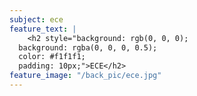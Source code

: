 ```yaml
---
subject: ece
feature_text: |
    <h2 style="background: rgb(0, 0, 0);
  background: rgba(0, 0, 0, 0.5);
  color: #f1f1f1;
  padding: 10px;">ECE</h2>
feature_image: "/back_pic/ece.jpg"
---
```

